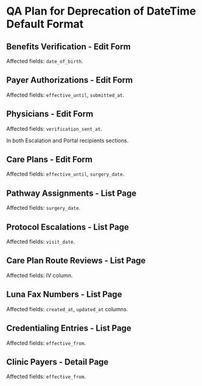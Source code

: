 # QA Plan for Deprecation of DateTime Default Format

## Benefits Verification - Edit Form

Affected fields: `date_of_birth`.

## Payer Authorizations - Edit Form

Affected fields: `effective_until`, `submitted_at`.

## Physicians - Edit Form

Affected fields: `verification_sent_at`.

In both Escalation and Portal recipients sections.

## Care Plans - Edit Form

Affected fields: `effective_until`, `surgery_date`.

## Pathway Assignments - List Page

Affected fields: `surgery_date`.

## Protocol Escalations - List Page

Affected fields: `visit_date`.

## Care Plan Route Reviews - List Page

Affected fields: IV column.

## Luna Fax Numbers - List Page

Affected fields: `created_at`, `updated_at` columns.

## Credentialing Entries - List Page

Affected fields: `effective_from`.

## Clinic Payers - Detail Page

Affected fields: `effective_from`.